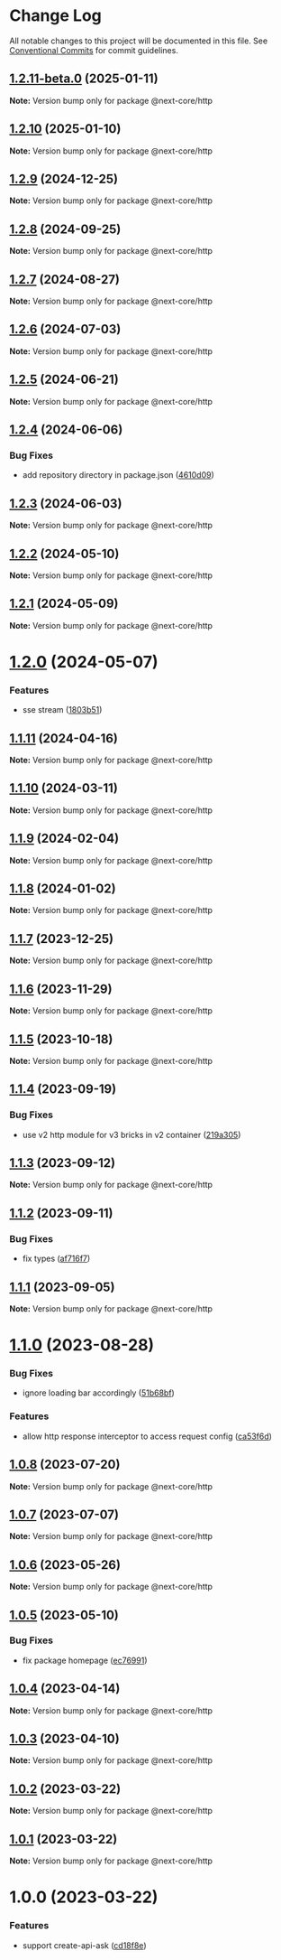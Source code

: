 # Change Log

All notable changes to this project will be documented in this file.
See [Conventional Commits](https://conventionalcommits.org) for commit guidelines.

## [1.2.11-beta.0](https://github.com/easyops-cn/next-core/compare/@next-core/http@1.2.10...@next-core/http@1.2.11-beta.0) (2025-01-11)

**Note:** Version bump only for package @next-core/http

## [1.2.10](https://github.com/easyops-cn/next-core/compare/@next-core/http@1.2.9...@next-core/http@1.2.10) (2025-01-10)

**Note:** Version bump only for package @next-core/http

## [1.2.9](https://github.com/easyops-cn/next-core/compare/@next-core/http@1.2.8...@next-core/http@1.2.9) (2024-12-25)

**Note:** Version bump only for package @next-core/http

## [1.2.8](https://github.com/easyops-cn/next-core/compare/@next-core/http@1.2.7...@next-core/http@1.2.8) (2024-09-25)

**Note:** Version bump only for package @next-core/http

## [1.2.7](https://github.com/easyops-cn/next-core/compare/@next-core/http@1.2.6...@next-core/http@1.2.7) (2024-08-27)

**Note:** Version bump only for package @next-core/http

## [1.2.6](https://github.com/easyops-cn/next-core/compare/@next-core/http@1.2.5...@next-core/http@1.2.6) (2024-07-03)

**Note:** Version bump only for package @next-core/http

## [1.2.5](https://github.com/easyops-cn/next-core/compare/@next-core/http@1.2.4...@next-core/http@1.2.5) (2024-06-21)

**Note:** Version bump only for package @next-core/http

## [1.2.4](https://github.com/easyops-cn/next-core/compare/@next-core/http@1.2.3...@next-core/http@1.2.4) (2024-06-06)

### Bug Fixes

- add repository directory in package.json ([4610d09](https://github.com/easyops-cn/next-core/commit/4610d0987f98b4cda82aa232e488f375bcfd42a3))

## [1.2.3](https://github.com/easyops-cn/next-core/compare/@next-core/http@1.2.2...@next-core/http@1.2.3) (2024-06-03)

**Note:** Version bump only for package @next-core/http

## [1.2.2](https://github.com/easyops-cn/next-core/compare/@next-core/http@1.2.1...@next-core/http@1.2.2) (2024-05-10)

**Note:** Version bump only for package @next-core/http

## [1.2.1](https://github.com/easyops-cn/next-core/compare/@next-core/http@1.2.0...@next-core/http@1.2.1) (2024-05-09)

**Note:** Version bump only for package @next-core/http

# [1.2.0](https://github.com/easyops-cn/next-core/compare/@next-core/http@1.1.11...@next-core/http@1.2.0) (2024-05-07)

### Features

- sse stream ([1803b51](https://github.com/easyops-cn/next-core/commit/1803b512128779bcf311f3ef43278d1a7dad7981))

## [1.1.11](https://github.com/easyops-cn/next-core/compare/@next-core/http@1.1.10...@next-core/http@1.1.11) (2024-04-16)

**Note:** Version bump only for package @next-core/http

## [1.1.10](https://github.com/easyops-cn/next-core/compare/@next-core/http@1.1.9...@next-core/http@1.1.10) (2024-03-11)

**Note:** Version bump only for package @next-core/http

## [1.1.9](https://github.com/easyops-cn/next-core/compare/@next-core/http@1.1.8...@next-core/http@1.1.9) (2024-02-04)

**Note:** Version bump only for package @next-core/http

## [1.1.8](https://github.com/easyops-cn/next-core/compare/@next-core/http@1.1.7...@next-core/http@1.1.8) (2024-01-02)

**Note:** Version bump only for package @next-core/http

## [1.1.7](https://github.com/easyops-cn/next-core/compare/@next-core/http@1.1.6...@next-core/http@1.1.7) (2023-12-25)

**Note:** Version bump only for package @next-core/http

## [1.1.6](https://github.com/easyops-cn/next-core/compare/@next-core/http@1.1.5...@next-core/http@1.1.6) (2023-11-29)

**Note:** Version bump only for package @next-core/http

## [1.1.5](https://github.com/easyops-cn/next-core/compare/@next-core/http@1.1.4...@next-core/http@1.1.5) (2023-10-18)

**Note:** Version bump only for package @next-core/http

## [1.1.4](https://github.com/easyops-cn/next-core/compare/@next-core/http@1.1.3...@next-core/http@1.1.4) (2023-09-19)

### Bug Fixes

- use v2 http module for v3 bricks in v2 container ([219a305](https://github.com/easyops-cn/next-core/commit/219a30514f300563bed7ed932c7de2cc29b5114a))

## [1.1.3](https://github.com/easyops-cn/next-core/compare/@next-core/http@1.1.2...@next-core/http@1.1.3) (2023-09-12)

**Note:** Version bump only for package @next-core/http

## [1.1.2](https://github.com/easyops-cn/next-core/compare/@next-core/http@1.1.1...@next-core/http@1.1.2) (2023-09-11)

### Bug Fixes

- fix types ([af716f7](https://github.com/easyops-cn/next-core/commit/af716f72ff859a356eb7b8f16e122d95c1ccff0a))

## [1.1.1](https://github.com/easyops-cn/next-core/compare/@next-core/http@1.1.0...@next-core/http@1.1.1) (2023-09-05)

**Note:** Version bump only for package @next-core/http

# [1.1.0](https://github.com/easyops-cn/next-core/compare/@next-core/http@1.0.8...@next-core/http@1.1.0) (2023-08-28)

### Bug Fixes

- ignore loading bar accordingly ([51b68bf](https://github.com/easyops-cn/next-core/commit/51b68bfe4dfe28f563ac55d5e9a4b9616aea41b4))

### Features

- allow http response interceptor to access request config ([ca53f6d](https://github.com/easyops-cn/next-core/commit/ca53f6d9a0e0338d20b51dbe51f37c8d6f4d4ad6))

## [1.0.8](https://github.com/easyops-cn/next-core/compare/@next-core/http@1.0.7...@next-core/http@1.0.8) (2023-07-20)

**Note:** Version bump only for package @next-core/http

## [1.0.7](https://github.com/easyops-cn/next-core/compare/@next-core/http@1.0.6...@next-core/http@1.0.7) (2023-07-07)

**Note:** Version bump only for package @next-core/http

## [1.0.6](https://github.com/easyops-cn/next-core/compare/@next-core/http@1.0.5...@next-core/http@1.0.6) (2023-05-26)

**Note:** Version bump only for package @next-core/http

## [1.0.5](https://github.com/easyops-cn/next-core/compare/@next-core/http@1.0.4...@next-core/http@1.0.5) (2023-05-10)

### Bug Fixes

- fix package homepage ([ec76991](https://github.com/easyops-cn/next-core/commit/ec76991f1b55bebbced980f43e788070e6d4f2f7))

## [1.0.4](https://github.com/easyops-cn/next-core/compare/@next-core/http@1.0.3...@next-core/http@1.0.4) (2023-04-14)

**Note:** Version bump only for package @next-core/http

## [1.0.3](https://github.com/easyops-cn/next-core/compare/@next-core/http@1.0.2...@next-core/http@1.0.3) (2023-04-10)

**Note:** Version bump only for package @next-core/http

## [1.0.2](https://github.com/easyops-cn/next-core/compare/@next-core/http@1.0.1...@next-core/http@1.0.2) (2023-03-22)

**Note:** Version bump only for package @next-core/http

## [1.0.1](https://github.com/easyops-cn/next-core/compare/@next-core/http@1.0.0...@next-core/http@1.0.1) (2023-03-22)

**Note:** Version bump only for package @next-core/http

# 1.0.0 (2023-03-22)

### Features

- support create-api-ask ([cd18f8e](https://github.com/easyops-cn/next-core/commit/cd18f8e9d3df2676105438d7f772b713b615cf2a))

